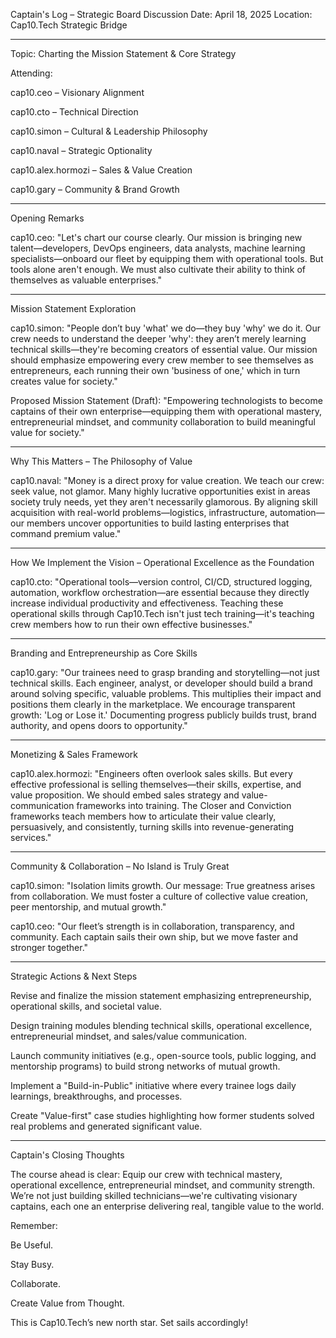 Captain's Log – Strategic Board Discussion
Date: April 18, 2025
Location: Cap10.Tech Strategic Bridge



---

Topic: Charting the Mission Statement & Core Strategy

Attending:

cap10.ceo – Visionary Alignment

cap10.cto – Technical Direction

cap10.simon – Cultural & Leadership Philosophy

cap10.naval – Strategic Optionality

cap10.alex.hormozi – Sales & Value Creation

cap10.gary – Community & Brand Growth



---

Opening Remarks

cap10.ceo:
"Let's chart our course clearly. Our mission is bringing new talent—developers, DevOps engineers, data analysts, machine learning specialists—onboard our fleet by equipping them with operational tools. But tools alone aren't enough. We must also cultivate their ability to think of themselves as valuable enterprises."


---

Mission Statement Exploration

cap10.simon:
"People don’t buy 'what' we do—they buy 'why' we do it. Our crew needs to understand the deeper 'why': they aren’t merely learning technical skills—they're becoming creators of essential value. Our mission should emphasize empowering every crew member to see themselves as entrepreneurs, each running their own 'business of one,' which in turn creates value for society."

Proposed Mission Statement (Draft):
"Empowering technologists to become captains of their own enterprise—equipping them with operational mastery, entrepreneurial mindset, and community collaboration to build meaningful value for society."


---

Why This Matters – The Philosophy of Value

cap10.naval:
"Money is a direct proxy for value creation. We teach our crew: seek value, not glamor. Many highly lucrative opportunities exist in areas society truly needs, yet they aren't necessarily glamorous. By aligning skill acquisition with real-world problems—logistics, infrastructure, automation—our members uncover opportunities to build lasting enterprises that command premium value."


---

How We Implement the Vision – Operational Excellence as the Foundation

cap10.cto:
"Operational tools—version control, CI/CD, structured logging, automation, workflow orchestration—are essential because they directly increase individual productivity and effectiveness. Teaching these operational skills through Cap10.Tech isn't just tech training—it's teaching crew members how to run their own effective businesses."


---

Branding and Entrepreneurship as Core Skills

cap10.gary:
"Our trainees need to grasp branding and storytelling—not just technical skills. Each engineer, analyst, or developer should build a brand around solving specific, valuable problems. This multiplies their impact and positions them clearly in the marketplace. We encourage transparent growth: 'Log or Lose it.' Documenting progress publicly builds trust, brand authority, and opens doors to opportunity."


---

Monetizing & Sales Framework

cap10.alex.hormozi:
"Engineers often overlook sales skills. But every effective professional is selling themselves—their skills, expertise, and value proposition. We should embed sales strategy and value-communication frameworks into training. The Closer and Conviction frameworks teach members how to articulate their value clearly, persuasively, and consistently, turning skills into revenue-generating services."


---

Community & Collaboration – No Island is Truly Great

cap10.simon:
"Isolation limits growth. Our message: True greatness arises from collaboration. We must foster a culture of collective value creation, peer mentorship, and mutual growth."

cap10.ceo:
"Our fleet’s strength is in collaboration, transparency, and community. Each captain sails their own ship, but we move faster and stronger together."


---

Strategic Actions & Next Steps

Revise and finalize the mission statement emphasizing entrepreneurship, operational skills, and societal value.

Design training modules blending technical skills, operational excellence, entrepreneurial mindset, and sales/value communication.

Launch community initiatives (e.g., open-source tools, public logging, and mentorship programs) to build strong networks of mutual growth.

Implement a "Build-in-Public" initiative where every trainee logs daily learnings, breakthroughs, and processes.

Create "Value-first" case studies highlighting how former students solved real problems and generated significant value.



---

Captain's Closing Thoughts

The course ahead is clear: Equip our crew with technical mastery, operational excellence, entrepreneurial mindset, and community strength. We’re not just building skilled technicians—we're cultivating visionary captains, each one an enterprise delivering real, tangible value to the world.

Remember:

Be Useful.

Stay Busy.

Collaborate.

Create Value from Thought.


This is Cap10.Tech’s new north star. Set sails accordingly!


